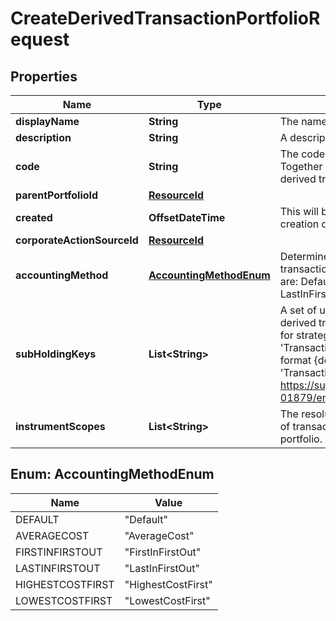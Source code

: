 

# CreateDerivedTransactionPortfolioRequest


## Properties

Name | Type | Description | Notes
------------ | ------------- | ------------- | -------------
**displayName** | **String** | The name of the derived transaction portfolio. | 
**description** | **String** | A description for the derived transaction portfolio. |  [optional]
**code** | **String** | The code of the derived transaction portfolio. Together with the scope this uniquely identifies the derived transaction portfolio. | 
**parentPortfolioId** | [**ResourceId**](ResourceId.md) |  | 
**created** | **OffsetDateTime** | This will be auto-populated to be the parent portfolio creation date. |  [optional]
**corporateActionSourceId** | [**ResourceId**](ResourceId.md) |  |  [optional]
**accountingMethod** | [**AccountingMethodEnum**](#AccountingMethodEnum) | Determines the accounting treatment given to the transaction portfolio&#39;s tax lots. The available values are: Default, AverageCost, FirstInFirstOut, LastInFirstOut, HighestCostFirst, LowestCostFirst |  [optional]
**subHoldingKeys** | **List&lt;String&gt;** | A set of unique transaction properties to group the derived transaction portfolio&#39;s holdings by, perhaps for strategy tagging. Each property must be from the &#39;Transaction&#39; domain and identified by a key in the format {domain}/{scope}/{code}, for example &#39;Transaction/strategies/quantsignal&#39;. See https://support.lusid.com/knowledgebase/article/KA-01879/en-us for more information. |  [optional]
**instrumentScopes** | **List&lt;String&gt;** | The resolution strategy used to resolve instruments of transactions/holdings upserted to this derived portfolio. |  [optional]



## Enum: AccountingMethodEnum

Name | Value
---- | -----
DEFAULT | &quot;Default&quot;
AVERAGECOST | &quot;AverageCost&quot;
FIRSTINFIRSTOUT | &quot;FirstInFirstOut&quot;
LASTINFIRSTOUT | &quot;LastInFirstOut&quot;
HIGHESTCOSTFIRST | &quot;HighestCostFirst&quot;
LOWESTCOSTFIRST | &quot;LowestCostFirst&quot;



